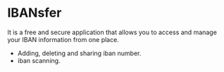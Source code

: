 # IBANsfer

It is a free and secure application that allows you to access and manage your IBAN information from one place.

- Adding, deleting and sharing iban number.
- iban scanning.